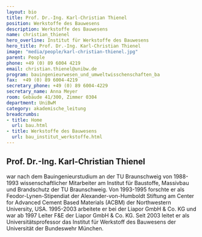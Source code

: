 ```yaml
---
layout: bio
title: Prof. Dr.-Ing. Karl-Christian Thienel
position: Werkstoffe des Bauwesens
description: Werkstoffe des Bauwesens
name: christian_thienel
hero_overline: Institut für Werkstoffe des Bauwesens
hero_title: Prof. Dr.-Ing. Karl-Christian Thienel
image: "media/people/karl-christian-thienel.jpg"
parent: People
phone: +49 (0) 89 6004 4219
email: christian.thienel@unibw.de
program: bauingenieurwesen_und_umweltwisschenschaften_ba
fax:  +49 (0) 89 6004-4219
secretary_phone: +49 (0) 89 6004-4229
secretary_name: Anna Meyer
room: Gebäude 41/300, Zimmer 0304
department: UniBwM
category: akademische_leitung
breadcrumbs:
- title: Home
  url: bau.html
- title: Werkstoffe des Bauwesens
  url: bau_institut_werkstoffe.html
---
```



## Prof. Dr.-Ing. Karl-Christian Thienel

war nach dem Bauingenieurstudium an der TU Braunschweig von 1988-1993 wissenschaftlicher Mitarbeiter am Institut für Baustoffe, Massivbau und Brandschutz der TU Braunschweig. Von 1993-1995 forschte er als Feodor-Lynen-Stipendiat der Alexander-von-Humboldt Stiftung am Center for Advanced Cement Based Materials (ACBM) der Northwestern University, USA. 1995-2003 arbeitete er bei der Liapor GmbH & Co. KG und war ab 1997 Leiter F&E der Liapor GmbH & Co. KG. Seit 2003 leitet er als Universitätsprofessor das Institut für Werkstoff des Bauwesens der Universität der Bundeswehr München.
